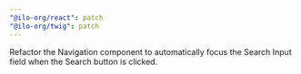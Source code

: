 ```yaml
---
"@ilo-org/react": patch
"@ilo-org/twig": patch
---
```


Refactor the Navigation component to automatically focus the Search Input field when the Search button is clicked.
